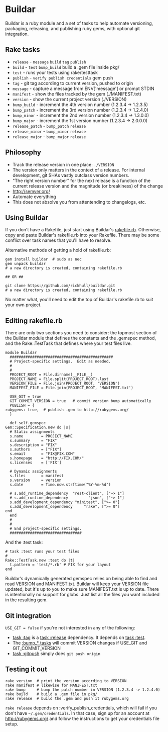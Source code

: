 Buildar
=======
Buildar is a ruby module and a set of tasks to help automate versioning, packaging, releasing, and publishing ruby gems, with optional git integration.

Rake tasks
----------
* `release` - `message` `build` `tag` `publish`
* `build` - `test` `bump_build` build a .gem file inside pkg/
* `test` - runs your tests using rake/testtask
* `publish` - `verify publish credentials` gem push
* `tag` - git tag according to current version, pushed to origin
* `message` - capture a message from ENV['message'] or prompt STDIN
* `manifest` - show the files tracked by the gem (./MANIFEST.txt)
* `version` - show the current project version (./VERSION)
* `bump_build` - increment the 4th version number (1.2.3.4 -> 1.2.3.5)
* `bump_patch` - increment the 3rd version number (1.2.3.4 -> 1.2.4.0)
* `bump_minor` - increment the 2nd version number (1.2.3.4 -> 1.3.0.0)
* `bump_major` - increment the 1st version number (1.2.3.4 -> 2.0.0.0)
* `release_patch` - `bump_patch` `release`
* `release_minor` - `bump_minor` `release`
* `release_major` - `bump_major` `release`

Philosophy
----------
* Track the release version in one place: `./VERSION`
* The version only matters in the context of a release.  For internal development, git SHAs vastly outclass version numbers.
* "The right version number" for the next release is a function of the current release version and the magnitude (or breakiness) of the change
* http://semver.org/
* Automate everything
* This does not absolve you from attentending to changelogs, etc.

Using Buildar
-------------
If you don't have a Rakefile, just start using Buildar's [rakefile.rb](https://github.com/rickhull/buildar/raw/master/rakefile.rb).  Otherwise, copy and paste Buildar's rakefile.rb into your Rakefile.  There may be some conflict over task names that you'll have to resolve.

Alternative methods of getting a hold of rakefile.rb:

    gem install buildar  # sudo as nec
    gem unpack buildar
    # a new directory is created, containing rakefile.rb

    ## OR ##

    git clone https://github.com/rickhull/buildar.git
    # a new directory is created, containing rakefile.rb

No matter what, you'll need to edit the top of Buildar's rakefile.rb to suit your own project.

Editing rakefile.rb
-------------------
There are only two sections you need to consider: the topmost section of the Buildar module that defines the constants and the .gemspec method, and the Rake::TestTask that defines where your test files live.

    module Buildar
      ##############################################
      # Project-specific settings.  Edit as needed.
      #
      #
      PROJECT_ROOT = File.dirname(__FILE__)
      PROJECT_NAME = File.split(PROJECT_ROOT).last
      VERSION_FILE = File.join(PROJECT_ROOT, 'VERSION')
      MANIFEST_FILE = File.join(PROJECT_ROOT, 'MANIFEST.txt')

      USE_GIT = true
      GIT_COMMIT_VERSION = true   # commit version bump automatically
      PUBLISH = {
	rubygems: true,  # publish .gem to http://rubygems.org/
      }

      def self.gemspec
	Gem::Specification.new do |s|
	  # Static assignments
	  s.name        = PROJECT_NAME
	  s.summary     = "FIX"
	  s.description = "FIX"
	  s.authors     = ["FIX"]
	  s.email       = "FIX@FIX.COM"
	  s.homepage    = "http://FIX.COM/"
	  s.licenses    = ['FIX']

	  # Dynamic assignments
	  s.files       = manifest
	  s.version     = version
	  s.date        = Time.now.strftime("%Y-%m-%d")

	  # s.add_runtime_dependency  "rest-client", ["~> 1"]
	  # s.add_runtime_dependency         "json", ["~> 1"]
	  s.add_development_dependency "minitest", [">= 0"]
	  s.add_development_dependency     "rake", [">= 0"]
	end
      end
      #
      #
      # End project-specific settings.
      ################################

And the :test task:

    # task :test runs your test files
    #
    Rake::TestTask.new :test do |t|
      t.pattern = 'test/*.rb' # FIX for your layout
    end

Buildar's dynamically generated gemspec relies on being able to find and read VERSION and MANIFEST.txt.  Buildar will keep your VERSION file updated, but it's up to you to make sure MANIFEST.txt is up to date.  There is intentionally no support for globs.  Just list all the files you want included in the resulting gem.

Git integration
---------------
`USE_GIT = false` if you're not interested in any of the following:
* [task :tag](https://github.com/rickhull/buildar/blob/master/rakefile.rb#L24) is a [task :release](https://github.com/rickhull/buildar/blob/master/rakefile.rb#L136) dependency.  It depends on [task :test](https://github.com/rickhull/buildar/blob/master/rakefile.rb#L4).
* The [:bump_* tasks](https://github.com/rickhull/buildar/blob/master/rakefile.rb#L91) will commit VERSION changes if USE_GIT and GIT_COMMIT_VERSION
* [task :gitpush](https://github.com/rickhull/buildar/blob/master/rakefile.rb#L128) simply does `git push origin`

Testing it out
--------------
    rake version  # print the version according to VERSION
    rake manifest # likewise for MANIFEST.txt
    rake bump     # bump the patch number in VERSION (1.2.3.4 -> 1.2.4.0)
    rake build    # build a .gem file in pkg/
    rake release  # build the .gem and push it rubygems.org

`rake release` depends on :verify_publish_credentials, which will fail if you don't have `~/.gem/credentials`.  In that case, sign up for an account at http://rubygems.org/ and follow the instructions to get your credentials file setup.
